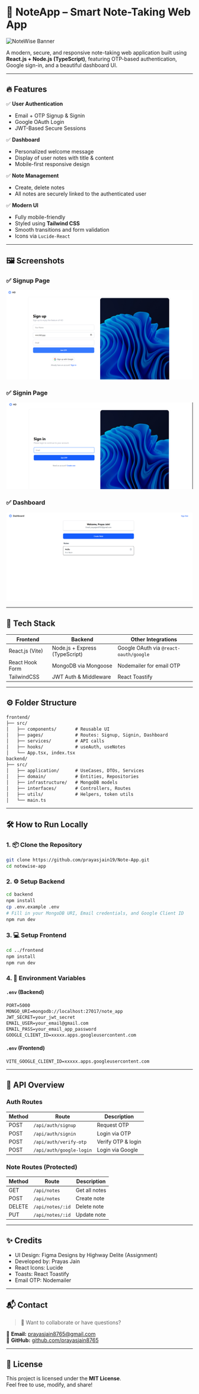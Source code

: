 # 📝 NoteApp – Smart Note-Taking Web App

![NoteWise Banner](./screenshots/cover.png)

A modern, secure, and responsive note-taking web application built using **React.js + Node.js (TypeScript)**, featuring OTP-based authentication, Google sign-in, and a beautiful dashboard UI.

---

## 🔥 Features

✅ **User Authentication**
- Email + OTP Signup & Signin  
- Google OAuth Login  
- JWT-Based Secure Sessions

✅ **Dashboard**
- Personalized welcome message  
- Display of user notes with title & content  
- Mobile-first responsive design  

✅ **Note Management**
- Create, delete notes  
- All notes are securely linked to the authenticated user

✅ **Modern UI**
- Fully mobile-friendly  
- Styled using **Tailwind CSS**  
- Smooth transitions and form validation  
- Icons via `Lucide-React`

---

## 🖼️ Screenshots

### ✅ Signup Page  
![Signup Screenshot](./screenshots/signup.png)

### ✅ Signin Page  
![Signin Screenshot](./screenshots/signin.png)

### ✅ Dashboard  
![Dashboard Screenshot](./screenshots/dashboard.png)



---

## 🚀 Tech Stack

| Frontend        | Backend          | Other Integrations       |
|-----------------|------------------|---------------------------|
| React.js (Vite) | Node.js + Express (TypeScript) | Google OAuth via `@react-oauth/google` |
| React Hook Form | MongoDB via Mongoose | Nodemailer for email OTP |
| TailwindCSS     | JWT Auth & Middleware | React Toastify |

---

## ⚙️ Folder Structure

```
frontend/
├── src/
│   ├── components/       # Reusable UI
│   ├── pages/            # Routes: Signup, Signin, Dashboard
│   ├── services/         # API calls
│   ├── hooks/            # useAuth, useNotes
│   └── App.tsx, index.tsx
backend/
├── src/
│   ├── application/      # UseCases, DTOs, Services
│   ├── domain/           # Entities, Repositories
│   ├── infrastructure/   # MongoDB models
│   ├── interfaces/       # Controllers, Routes
│   ├── utils/            # Helpers, token utils
│   └── main.ts
```

---

## 🛠️ How to Run Locally

### 1. 📦 Clone the Repository
```bash
git clone https://github.com/prayasjain19/Note-App.git
cd notewise-app
```

### 2. ⚙️ Setup Backend

```bash
cd backend
npm install
cp .env.example .env
# Fill in your MongoDB URI, Email credentials, and Google Client ID
npm run dev
```

### 3. 💻 Setup Frontend

```bash
cd ../frontend
npm install
npm run dev
```

### 4. 🔐 Environment Variables

#### `.env` (Backend)
```env
PORT=5000
MONGO_URI=mongodb://localhost:27017/note_app
JWT_SECRET=your_jwt_secret
EMAIL_USER=your_email@gmail.com
EMAIL_PASS=your_email_app_password
GOOGLE_CLIENT_ID=xxxxx.apps.googleusercontent.com
```

#### `.env` (Frontend)
```env
VITE_GOOGLE_CLIENT_ID=xxxxx.apps.googleusercontent.com
```

---

## 🧪 API Overview

### Auth Routes

| Method | Route               | Description             |
|--------|---------------------|-------------------------|
| POST   | `/api/auth/signup`  | Request OTP             |
| POST   | `/api/auth/signin`  | Login via OTP           |
| POST   | `/api/auth/verify-otp` | Verify OTP & login  |
| POST   | `/api/auth/google-login` | Login via Google  |

### Note Routes (Protected)

| Method | Route               | Description             |
|--------|---------------------|-------------------------|
| GET    | `/api/notes`        | Get all notes           |
| POST   | `/api/notes`        | Create note             |
| DELETE | `/api/notes/:id`    | Delete note             |
| PUT    | `/api/notes/:id`    | Update note             |

---

## ✨ Credits

- UI Design: Figma Designs by Highway Delite (Assignment)
- Developed by: Prayas Jain
- React Icons: Lucide
- Toasts: React Toastify
- Email OTP: Nodemailer

---

## 📬 Contact

> 💼 Want to collaborate or have questions?

📧 **Email:** prayasjain8765@gmail.com  
🔗 **GitHub:** [github.com/prayasjain8765](https://github.com/prayasjain8765)

---

## 📄 License

This project is licensed under the **MIT License**.  
Feel free to use, modify, and share!